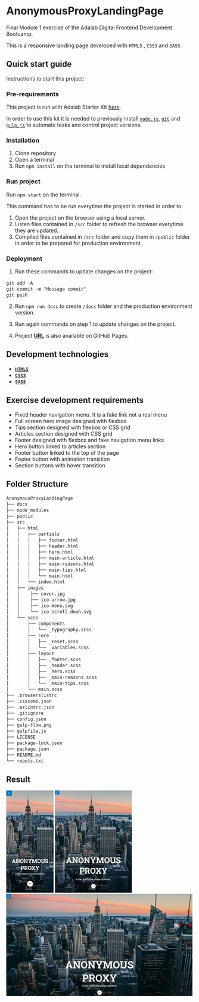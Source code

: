 # AnonymousProxyLandingPage

Final Module 1 exercise of the Adalab Digital Frontend Development Bootcamp.

This is a responsive landing page developed with `HTML5` , `CSS3` and `SASS`.

## **Quick start guide**

Instructions to start this project:

### **Pre-requirements**

This project is run with Adalab Starter Kit [here](https://github.com/Adalab/adalab-web-starter-kit).

In order to use this kit it is needed to previously install [`node.js`](https://nodejs.org/es/), [`git`](https://git-scm.com/) and [`gulp.js`](https://gulpjs.com/) to automate tasks and control project versions.

### **Installation**

1. Clone repository
2. Open a terminal
3. Run `npm install` on the terminal to install local dependencies

### **Run project**

Run `npm start` on the terminal.

This command has to be run everytime the project is started in order to:

1. Open the project on the browser using a local server.
2. Listen files contained in `/src` folder to refresh the browser everytime they are updated.
3. Compiled files contained in `/src` folder and copy them in `/public` folder in order to be prepared for production environment.

### **Deployment**

1. Run these commands to update changes on the project:

```
git add -A
git commit -m "Message commit"
git push
```

2. Run `npm run docs` to create `/docs` folder and the production environment version.

3. Run again commands on step 1 to update changes on the project.

4. Project **[URL](https://anaguerraabaroa.github.io/AnonymousProxyLandingPage/)** is also available on GitHub Pages.

## **Development technologies**

- [**`HTML5`**](https://html.spec.whatwg.org/)
- [**`CSS3`**](https://www.w3.org/Style/CSS/)
- [**`SASS`**](https://sass-lang.com/)

## **Exercise development requirements**

- Fixed header navigation menu. It is a fake link not a real menu
- Full screen hero image designed with flexbox
- Tips section designed with flexbox or CSS grid
- Articles section designed with CSS grid
- Footer designed with flexbox and fake navigation menu links
- Hero button linked to articles section
- Footer button linked to the top of the page
- Footer button with animation transition
- Section buttons with hover transition

## **Folder Structure**

```
AnonymousProxyLandingPage
├── docs
├── node_modules
├── public
├── src
│   ├── html
│   │   ├── partials
│   │   │   ├── footer.html
│   │   │   ├── header.html
│   │   │   ├── hero.html
│   │   │   ├── main-article.html
│   │   │   ├── main-reasons.html
│   │   │   ├── main-tips.html
│   │   │   └── main.html
│   │   └── index.html
│   ├── images
│   │    ├── cover.jpg
│   │    ├── ico-arrow.jpg
│   │    ├── ico-menu.svg
│   │    └── ico-scroll-down.svg
│   └── scss
│       ├── components
│       │   └── _typography.scss
│       ├── core
│       │   ├── _reset.scss
│       │   └── _variables.scss
│       ├── layout
│       │   ├── _footer.scss
│       │   ├── _header.scss
│       │   ├── _hero.scss
│       │   ├── _main-reasons.scss
│       │   └── _main-tips.scss
│       └── main.scss
├── .browserslistrc
├── .csscomb.json
├── .eslintrc.json
├── .gitignore
├── config.json
├── gulp-flow.png
├── gulpfile.js
├── LICENSE
├── package-lock.json
├── package.json
├── README.md
└── robots.txt
```

## **Result**

![Mobile version](./src/images/landing_mobile.jpg) ![Tablet version](./src/images/landing_tablet.jpg) ![Desktop version](./src/images/landing_desktop.jpg)
